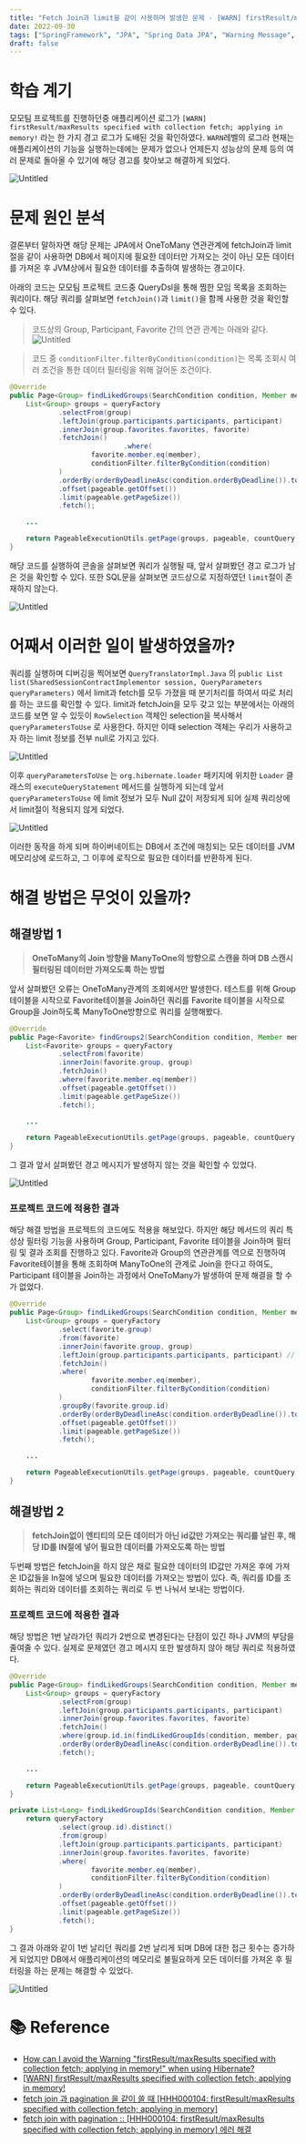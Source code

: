 ```yaml
---
title: "Fetch Join과 limit을 같이 사용하며 발생한 문제 - [WARN] firstResult/maxResults specified with collection fetch; applying in memory!"
date: 2022-09-30
tags: ["SpringFramework", "JPA", "Spring Data JPA", "Warning Message", "FetchJoin", "Limit"]
draft: false
---
```


# 학습 계기

모모팀 프로젝트를 진행하던중 애플리케이션 로그가 `[WARN] firstResult/maxResults specified with collection fetch; applying in memory!` 라는 한 가지 경고 로그가 도배된 것을 확인하였다. `WARN`레벨의 로그라 현재는 애플리케이션의 기능을 실행하는데에는 문제가 없으나 언제든지 성능상의 문제 등의 여러 문제로 돌아올 수 있기에 해당 경고를 찾아보고 해결하게 되었다.

![Untitled](image/20220930-FetchJoin과-limit을-같이-사용하며-발생한-문제/img.png)

# 문제 원인 분석

결론부터 말하자면 해당 문제는 JPA에서 OneToMany 연관관계에 fetchJoin과 limit절을 같이 사용하면 DB에서 페이지에 필요한 데이터만 가져오는 것이 아닌 모든 데이터를 가져온 후 JVM상에서 필요한 데이터를 추출하여 발생하는 경고이다.

아래의 코드는 모모팀 프로젝트 코드중 QueryDsl을 통해 찜한 모임 목록을 조회하는 쿼리이다. 해당 쿼리를 살펴보면 `fetchJoin()`과 `limit()`을 함께 사용한 것을 확인할 수 있다.

> 코드상의 Group, Participant, Favorite 간의 연관 관계는 아래와 같다.
> ![Untitled](image/20220930-FetchJoin과-limit을-같이-사용하며-발생한-문제/img_6.png)

> 코드 중 `conditionFilter.filterByCondition(condition)`는 목록 조회시 여러 조건을 통한 데이터 필터링을 위해 걸어둔 조건이다.


```java
@Override
public Page<Group> findLikedGroups(SearchCondition condition, Member member, Pageable pageable) {
    List<Group> groups = queryFactory
            .selectFrom(group)
            .leftJoin(group.participants.participants, participant)
            .innerJoin(group.favorites.favorites, favorite)
            .fetchJoin()
                            .where(
                    favorite.member.eq(member),
                    conditionFilter.filterByCondition(condition)
            )
            .orderBy(orderByDeadlineAsc(condition.orderByDeadline()).toArray(OrderSpecifier[]::new))
            .offset(pageable.getOffset())
            .limit(pageable.getPageSize())
            .fetch();

    ...

    return PageableExecutionUtils.getPage(groups, pageable, countQuery::fetchOne);
}
```

해당 코드를 실행하여 콘솔을 살펴보면 쿼리가 실행될 때, 앞서 살펴봤던 경고 로그가 남은 것을 확인할 수 있다. 또한 SQL문을 살펴보면 코드상으로 지정하였던 `limit`절이 존재하지 않는다.

![Untitled](image/20220930-FetchJoin과-limit을-같이-사용하며-발생한-문제/img_1.png)

# 어째서 이러한 일이 발생하였을까?

쿼리를 실행하며 디버깅을 찍어보면 `QueryTranslatorImpl.Java` 의 `public List list(SharedSessionContractImplementor session, QueryParameters queryParameters)` 에서 limit과 fetch를 모두 가졌을 때 분기처리를 하여서 따로 처리를 하는 코드를 확인할 수 있다. limit과 fetchJoin을 모두 갖고 있는 부분에서는 아래의 코드를 보면 알 수 있듯이 `RowSelection` 객체인 selection을 복사해서 `queryParametersToUse` 로 사용한다. 하지만 이때 selection 객체는 우리가 사용하고자 하는 limit 정보를 전부 null로 가지고 있다.

![Untitled](image/20220930-FetchJoin과-limit을-같이-사용하며-발생한-문제/img_2.png)

이후 `queryParametersToUse` 는 `org.hibernate.loader` 패키지에 위치한 `Loader` 클래스의 `executeQueryStatement` 메서드를 실행하게 되는데 앞서 `queryParametersToUse` 에 limit 정보가 모두 Null 값이 저장되게 되어 실제 쿼리상에서 limit절이 적용되지 않게 되었다.

![Untitled](image/20220930-FetchJoin과-limit을-같이-사용하며-발생한-문제/img_3.png)

이러한 동작을 하게 되며 하이버네이트는 DB에서 조건에 매칭되는 모든 데이터를 JVM 메모리상에 로드하고, 그 이후에 로직으로 필요한 데이터를 반환하게 된다.

# 해결 방법은 무엇이 있을까?

## 해결방법 1
> **OneToMany의 Join 방향을 ManyToOne의 방향으로 스캔을 하며 DB 스캔시 필터링된 데이터만 가져오도록 하는 방법**

앞서 살펴봤던 오류는 OneToMany관계의 조회에서만 발생한다. 테스트를 위해 Group테이블을 시작으로 Favorite테이블을 Join하던 쿼리를 Favorite 테이블을 시작으로 Group을 Join하도록 ManyToOne방향으로 쿼리를 실행해봤다.

```java
@Override
public Page<Favorite> findGroups2(SearchCondition condition, Member member, Pageable pageable) {
    List<Favorite> groups = queryFactory
            .selectFrom(favorite)
            .innerJoin(favorite.group, group)
            .fetchJoin()
            .where(favorite.member.eq(member))
            .offset(pageable.getOffset())
            .limit(pageable.getPageSize())
            .fetch();

    ...

    return PageableExecutionUtils.getPage(groups, pageable, countQuery::fetchOne);
}
```

그 결과 앞서 살펴봤던 경고 메시지가 발생하지 않는 것을 확인할 수 있었다.

![Untitled](image/20220930-FetchJoin과-limit을-같이-사용하며-발생한-문제/img_4.png)

### 프로젝트 코드에 적용한 결과

해당 해결 방법을 프로젝트의 코드에도 적용을 해보았다. 하지만 해당 메서드의 쿼리 특성상 필터링 기능을 사용하며 Group, Participant, Favorite 테이블을 Join하며 필터링 및 결과 조회를 진행하고 있다. Favorite과 Group의 연관관계를 역으로 진행하여 Favorite테이블을 통해 조회하며 ManyToOne의 관계로 Join을 한다고 하여도, Participant 테이블을 Join하는 과정에서 OneToMany가 발생하여 문제 해결을 할 수가 없었다.

```java
@Override
public Page<Group> findLikedGroups(SearchCondition condition, Member member, Pageable pageable) {
    List<Group> groups = queryFactory
            .select(favorite.group)
            .from(favorite)
            .innerJoin(favorite.group, group)
            .leftJoin(group.participants.participants, participant) // 해당 과정에서 OneToMany가 발생
            .fetchJoin()
            .where(
                    favorite.member.eq(member),
                    conditionFilter.filterByCondition(condition)
            )
            .groupBy(favorite.group.id)
            .orderBy(orderByDeadlineAsc(condition.orderByDeadline()).toArray(OrderSpecifier[]::new))
            .offset(pageable.getOffset())
            .limit(pageable.getPageSize())
            .fetch();

    ...

    return PageableExecutionUtils.getPage(groups, pageable, countQuery::fetchOne);
}
```

## 해결방법 2
> **fetchJoin없이 엔티티의 모든 데이터가 아닌 id값만 가져오는 쿼리를 날린 후, 해당 ID를 IN절에 넣어 필요한 데이터를 가져오도록 하는 방법**

두번째 방법은 fetchJoin을 하지 않은 채로 필요한 데이터의 ID값만 가져온 후에 가져온 ID값들을 In절에 넣으며 필요한 데이터를 가져오는 방법이 있다. 즉, 쿼리를 ID를 조회하는 쿼리와 데이터를 조회하는 쿼리로 두 번 나눠서 보내는 방법이다.

### 프로젝트 코드에 적용한 결과

해당 방법은 1번 날라가던 쿼리가 2번으로 변경된다는 단점이 있긴 하나 JVM의 부담을 줄여줄 수 있다. 실제로 문제였던 경고 메시지 또한 발생하지 않아 해당 쿼리로 적용하였다.

```java
@Override
public Page<Group> findLikedGroups(SearchCondition condition, Member member, Pageable pageable) {
    List<Group> groups = queryFactory
            .selectFrom(group)
            .leftJoin(group.participants.participants, participant)
            .innerJoin(group.favorites.favorites, favorite)
            .fetchJoin()
            .where(group.id.in(findLikedGroupIds(condition, member, pageable)))
            .orderBy(orderByDeadlineAsc(condition.orderByDeadline()).toArray(OrderSpecifier[]::new))
            .fetch();

    ...

    return PageableExecutionUtils.getPage(groups, pageable, countQuery::fetchOne);
}

private List<Long> findLikedGroupIds(SearchCondition condition, Member member, Pageable pageable) {
    return queryFactory
            .select(group.id).distinct()
            .from(group)
            .leftJoin(group.participants.participants, participant)
            .innerJoin(group.favorites.favorites, favorite)
            .where(
                    favorite.member.eq(member),
                    conditionFilter.filterByCondition(condition)
            )
            .orderBy(orderByDeadlineAsc(condition.orderByDeadline()).toArray(OrderSpecifier[]::new))
            .offset(pageable.getOffset())
            .limit(pageable.getPageSize())
            .fetch();
}
```

그 결과 아래와 같이 1번 날리던 쿼리를 2번 날리게 되며 DB에 대한 접근 횟수는 증가하게 되었지만 DB에서 애플리케이션의 메모리로 불필요하게 모든 데이터를 가져온 후 필터링을 하는 문제는 해결할 수 있었다.

![Untitled](image/20220930-FetchJoin과-limit을-같이-사용하며-발생한-문제/img_5.png)

# 📚 Reference
- [How can I avoid the Warning "firstResult/maxResults specified with collection fetch; applying in memory!" when using Hibernate?](https://stackoverflow.com/questions/11431670/how-can-i-avoid-the-warning-firstresult-maxresults-specified-with-collection-fe)
- [[WARN] firstResult/maxResults specified with collection fetch; applying in memory!](https://velog.io/@cksdnr066/WARN-firstResultmaxResults-specified-with-collection-fetch-applying-in-memory)
- [fetch join 과 pagination 을 같이 쓸 때 [HHH000104: firstResult/maxResults specified with collection fetch; applying in memory]](https://javabom.tistory.com/104)
- [fetch join with pagination :: [HHH000104: firstResult/maxResults specified with collection fetch; applying in memory] 에러 해결](https://soon-devblog.tistory.com/40)
